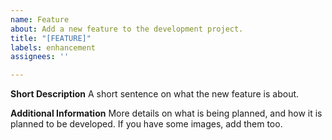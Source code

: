 ```yaml
---
name: Feature
about: Add a new feature to the development project.
title: "[FEATURE]"
labels: enhancement
assignees: ''

---
```


**Short Description**
A short sentence on what the new feature is about.

**Additional Information**
More details on what is being planned, and how it is planned to be developed. If you have some images, add them too.

